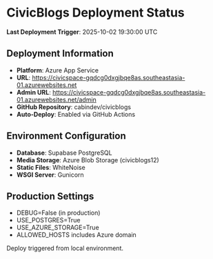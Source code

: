 # CivicBlogs Deployment Status

**Last Deployment Trigger**: 2025-10-02 19:30:00 UTC

## Deployment Information
- **Platform**: Azure App Service
- **URL**: https://civicspace-gqdcg0dxgjbqe8as.southeastasia-01.azurewebsites.net
- **Admin URL**: https://civicspace-gqdcg0dxgjbqe8as.southeastasia-01.azurewebsites.net/admin
- **GitHub Repository**: cabindev/civicblogs
- **Auto-Deploy**: Enabled via GitHub Actions

## Environment Configuration
- **Database**: Supabase PostgreSQL
- **Media Storage**: Azure Blob Storage (civicblogs12)
- **Static Files**: WhiteNoise
- **WSGI Server**: Gunicorn

## Production Settings
- DEBUG=False (in production)
- USE_POSTGRES=True
- USE_AZURE_STORAGE=True
- ALLOWED_HOSTS includes Azure domain

Deploy triggered from local environment.
